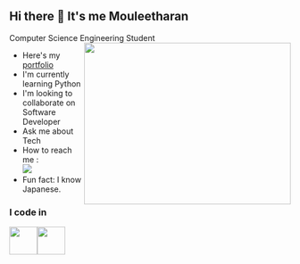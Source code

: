 ## Hi there 👋 It's me Mouleetharan

Computer Science Engineering Student
<img align="right" width= "370" height= "290" src="https://i.giphy.com/media/v1.Y2lkPTc5MGI3NjExMGpoM3JwbHBxN2d4anFhYmJmMHI1b3NnamwyMnZiOTByOW14NXpxMyZlcD12MV9pbnRlcm5hbF9naWZfYnlfaWQmY3Q9Zw/u1WhXLjwgcXpHJBMRM/giphy.gif">
 - Here's my [portfolio](https://moulee.web.appL)
 - I'm currently learning Python
 - I'm looking to collaborate on Software Developer
 - Ask me about Tech
 - How to reach me : <br /> [<img src="https://img.icons8.com/?size=100&id=13930&format=png&color=000000" />](https://www.linkedin.com/in/mouleetharan)
 - Fun fact: I know Japanese.
### I code in 
<img height="50" width="50" src="https://img.icons8.com/?size=100&id=13441&format=png&color=000000" /><img height="50" width="50" src="https://img.icons8.com/?size=100&id=20909&format=png&color=000000" />

